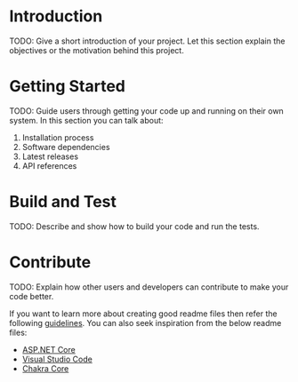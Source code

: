 # Introduction     
TODO: Give a short introduction of your project. Let this section explain the objectives or the motivation behind this project. 

# Getting Started 
TODO: Guide users through getting your code up and running on their own system. In this section you can talk about:
1.	Installation process
2.	Software dependencies  
3.	Latest releases 
4.	API references      
         
# Build and Test 
TODO: Describe and show how to build your code and run the tests. 
 
# Contribute
TODO: Explain how other users and developers can contribute to make your code better. 

If you want to learn more about creating good readme files then refer the following [guidelines](https://docs.microsoft.com/en-us/azure/devops/repos/git/create-a-readme?view=azure-devops). You can also seek inspiration from the below readme files:
- [ASP.NET Core](https://github.com/aspnet/Home)
- [Visual Studio Code](https://github.com/Microsoft/vscode)
- [Chakra Core](https://github.com/Microsoft/ChakraCore)
